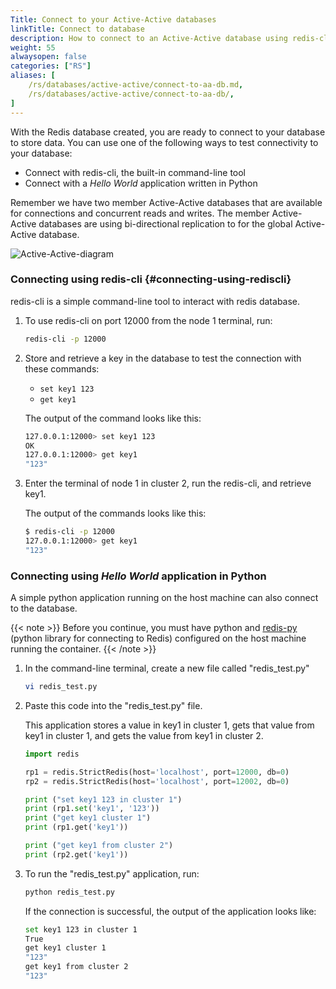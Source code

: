 ```yaml
---
Title: Connect to your Active-Active databases
linkTitle: Connect to database
description: How to connect to an Active-Active database using redis-cli or a sample Python application.
weight: 55
alwaysopen: false
categories: ["RS"]
aliases: [
    /rs/databases/active-active/connect-to-aa-db.md,
    /rs/databases/active-active/connect-to-aa-db/,
]
---
```


With the Redis database created, you are ready to connect to your
database to store data. You can use one of the following ways to test
connectivity to your database:

- Connect with redis-cli, the built-in command-line tool
- Connect with a _Hello World_ application written in Python

Remember we have two member Active-Active databases that are available for connections and
concurrent reads and writes. The member Active-Active databases are using bi-directional
replication to for the global Active-Active database.

![Active-Active-diagram](/images/rs/crdb-diagram.png)

### Connecting using redis-cli {#connecting-using-rediscli}

redis-cli is a simple command-line tool to interact with redis database.

1. To use redis-cli on port 12000 from the node 1 terminal, run:

    ```sh
    redis-cli -p 12000
    ```

1. Store and retrieve a key in the database to test the connection with these
    commands:

    - `set key1 123`
    - `get key1`

    The output of the command looks like this:

    ```sh
    127.0.0.1:12000> set key1 123
    OK
    127.0.0.1:12000> get key1
    "123"
    ```

1. Enter the terminal of node 1 in cluster 2, run the redis-cli, and
   retrieve key1.

    The output of the commands looks like this:

    ```sh
    $ redis-cli -p 12000
    127.0.0.1:12000> get key1
    "123"
    ```

### Connecting using _Hello World_ application in Python

A simple python application running on the host machine can also connect
to the database.

{{< note >}}
Before you continue, you must have python and
[redis-py](https://github.com/andymccurdy/redis-py#installation)
(python library for connecting to Redis) configured on the host machine
running the container.
{{< /note >}}

1. In the command-line terminal, create a new file called "redis_test.py"

    ```sh
    vi redis_test.py
    ```

1. Paste this code into the "redis_test.py" file.

    This application stores a value in key1 in cluster 1, gets that value from
    key1 in cluster 1, and gets the value from key1 in cluster 2.

    ```py
    import redis

    rp1 = redis.StrictRedis(host='localhost', port=12000, db=0)
    rp2 = redis.StrictRedis(host='localhost', port=12002, db=0)

    print ("set key1 123 in cluster 1")
    print (rp1.set('key1', '123'))
    print ("get key1 cluster 1")
    print (rp1.get('key1'))

    print ("get key1 from cluster 2")
    print (rp2.get('key1'))
    ```

1. To run the "redis_test.py" application, run:

    ```sh
    python redis_test.py
    ```

    If the connection is successful, the output of the application looks like:

    ```sh
    set key1 123 in cluster 1
    True
    get key1 cluster 1
    "123"
    get key1 from cluster 2
    "123"
    ```
